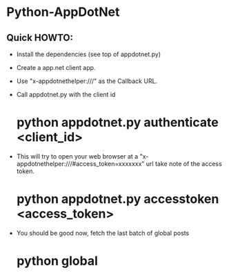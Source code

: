 # Python-AppDotNet

## Quick HOWTO:

* Install the dependencies (see top of appdotnet.py)
* Create a app.net client app.
* Use "x-appdotnethelper:///" as the Callback URL.
* Call appdotnet.py with the client id

	# python appdotnet.py authenticate <client_id>

* This will try to open your web browser at a "x-appdotnethelper:///#access_token=xxxxxxx" url take note of the access token.

	# python appdotnet.py accesstoken <access_token>
	
* You should be good now, fetch the last batch of global posts

	# python global
